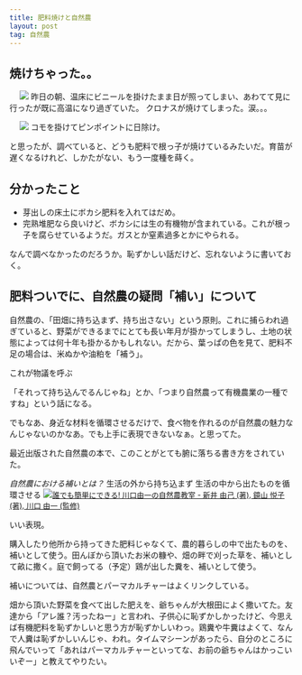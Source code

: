 ```yaml
---
title: 肥料焼けと自然農
layout: post
tag: 自然農
---
```


## 焼けちゃった。。
　
<img src="http://farm9.staticflickr.com/8118/8650308847_e641253ce6.jpg">
昨日の朝、温床にビニールを掛けたまま日が照ってしまい、あわてて見に行ったが既に高温になり過ぎていた。
クロナスが焼けてしまった。涙。。。

　
<img src="http://farm9.staticflickr.com/8121/8651408826_6fab3954f4.jpg">
コモを掛けてピンポイントに日除け。


と思ったが、調べていると、どうも肥料で根っ子が焼けているみたいだ。育苗が遅くなるけれど、しかたがない、もう一度種を蒔く。


## 分かったこと

- 芽出しの床土にボカシ肥料を入れてはだめ。
- 完熟堆肥なら良いけど、ボカシには生の有機物が含まれている。これが根っ子を腐らせているようだ。ガスとか窒素過多とかにやられる。

なんで調べなかったのだろうか。恥ずかしい話だけど、忘れないように書いておく。


## 肥料ついでに、自然農の疑問「補い」について

自然農の、「田畑に持ち込まず、持ち出さない」という原則。これに捕らわれ過ぎていると、野菜ができるまでにとても長い年月が掛かってしまうし、土地の状態によっては何十年も掛かるかもしれない。だから、葉っぱの色を見て、肥料不足の場合は、米ぬかや油粕を「補う」。


これが物議を呼ぶ


「それって持ち込んでるんじゃね」とか、「つまり自然農って有機農業の一種ですね」という話になる。


でもなあ、身近な材料を循環させるだけで、食べ物を作れるのが自然農の魅力なんじゃないのかなあ。でも上手に表現できないなぁ。と思ってた。


最近出版された自然農の本で、このことがとても腑に落ちる書き方をされていた。
>
_自然農における補いとは？_
生活の外から持ち込まず
生活の中から出たものを循環させる
<a href="http://www.amazon.co.jp/gp/product/4796677909/ref=as_li_ss_il?ie=UTF8&camp=247&creative=7399&creativeASIN=4796677909&linkCode=as2&tag=kobapan-22"><img border="0" src="http://ws.assoc-amazon.jp/widgets/q?_encoding=UTF8&ASIN=4796677909&Format=_SL110_&ID=AsinImage&MarketPlace=JP&ServiceVersion=20070822&WS=1&tag=kobapan-22" ><span class="deco" style="font-size:small;">誰でも簡単にできる! 川口由一の自然農教室 - 新井 由己 (著), 鏡山 悦子 (著), 川口 由一 (監修)</span></a>



いい表現。

購入したり他所から持ってきた肥料じゃなくて、農的暮らしの中で出たものを、補いとして使う。田んぼから頂いたお米の糠や、畑の畔で刈った草を、補いとして畝に撒く。庭で飼ってる（予定）鶏が出した糞を、補いとして使う。

補いについては、自然農とパーマカルチャーはよくリンクしている。

畑から頂いた野菜を食べて出した肥えを、爺ちゃんが大根田によく撒いてた。友達から「アレ誰？汚ったねー」と言われ、子供心に恥ずかしかったけど、今思えば有機肥料を恥ずかしいと思う方が恥ずかしいわっ。鶏糞や牛糞はよくて、なんで人糞は恥ずかしいんじゃ、われ。タイムマシーンがあったら、自分のところに飛んでいって「あれはパーマカルチャーといってな、お前の爺ちゃんはかっこいいぞー」と教えてやりたい。




　
